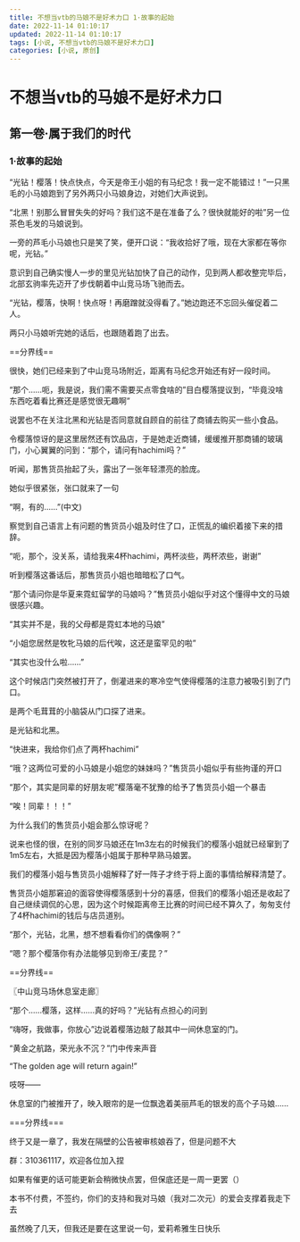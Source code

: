 ```yaml
---
title: 不想当vtb的马娘不是好术力口 1·故事的起始
date: 2022-11-14 01:10:17
updated: 2022-11-14 01:10:17
tags: [小说, 不想当vtb的马娘不是好术力口]
categories: [小说, 原创]
---
```

# 不想当vtb的马娘不是好术力口 

## 第一卷·属于我们的时代

### 1·故事的起始

“光钻！樱落！快点快点，今天是帝王小姐的有马纪念！我一定不能错过！”一只黑毛的小马娘跑到了另外两只小马娘身边，对她们大声说到。

“北黑！别那么冒冒失失的好吗？我们这不是在准备了么？很快就能好的啦”另一位茶色毛发的马娘说到。

一旁的芦毛小马娘也只是笑了笑，便开口说：“我收拾好了哦，现在大家都在等你呢，光钻。”

意识到自己确实慢人一步的里见光钻加快了自己的动作，见到两人都收整完毕后，北部玄驹率先迈开了步伐朝着中山竞马场飞驰而去。

“光钻，樱落，快啊！快点呀！再磨蹭就没得看了。”她边跑还不忘回头催促着二人。

两只小马娘听完她的话后，也跟随着跑了出去。

==分界线==

很快，她们已经来到了中山竞马场附近，距离有马纪念开始还有好一段时间。

“那个……呃，我是说，我们需不需要买点零食啥的”目白樱落提议到，“毕竟没啥东西吃着看比赛还是感觉很无趣啊”

说罢也不在关注北黑和光钻是否同意就自顾自的前往了商铺去购买一些小食品。

令樱落惊讶的是这里居然还有饮品店，于是她走近商铺，缓缓推开那商铺的玻璃门，小心翼翼的问到：“那个，请问有hachimi吗？”

听闻，那售货员抬起了头，露出了一张年轻漂亮的脸庞。

她似乎很紧张，张口就来了一句

“啊，有的……”(中文)

察觉到自己语言上有问题的售货员小姐及时住了口，正慌乱的编织着接下来的措辞。

“呃，那个，没关系，请给我来4杯hachimi，两杯淡些，两杯浓些，谢谢”

听到樱落这番话后，那售货员小姐也暗暗松了口气。

“那个请问你是华夏来霓虹留学的马娘吗？”售货员小姐似乎对这个懂得中文的马娘很感兴趣。

“其实并不是，我的父母都是霓虹本地的马娘”

“小姐您居然是牧牝马娘的后代唉，这还是蛮罕见的啦”

“其实也没什么啦……”

这个时候店门突然被打开了，倒灌进来的寒冷空气使得樱落的注意力被吸引到了门口。

是两个毛茸茸的小脑袋从门口探了进来。

是光钻和北黑。

“快进来，我给你们点了两杯hachimi”

“哦？这两位可爱的小马娘是小姐您的妹妹吗？”售货员小姐似乎有些拘谨的开口

“那个，其实是同辈的好朋友呢”樱落毫不犹豫的给予了售货员小姐一个暴击

“唉！同辈！！！”

为什么我们的售货员小姐会那么惊讶呢？

说来也怪的很，在别的同岁马娘还在1m3左右的时候我们的樱落小姐就已经窜到了1m5左右，大抵是因为樱落小姐属于那种早熟马娘罢。

我们的樱落小姐与售货员小姐解释了好一阵子才终于将上面的事情给解释清楚了。

售货员小姐那窘迫的面容使得樱落感到十分的喜感，但我们的樱落小姐还是收起了自己继续调侃的心思，因为这个时候距离帝王比赛的时间已经不算久了，匆匆支付了4杯hachimi的钱后与店员道别。

“那个，光钻，北黑，想不想看看你们的偶像啊？”

“嗯？那个樱落你有办法能够见到帝王/麦昆？”

==分界线==

〖中山竞马场休息室走廊〗

“那个……樱落，这样……真的好吗？”光钻有点担心的问到

“嗨呀，我做事，你放心”边说着樱落边敲了敲其中一间休息室的门。

“黄金之航路，荣光永不沉？”门中传来声音

“The golden age will return again!”

吱呀——

休息室的门被推开了，映入眼帘的是一位飘逸着美丽芦毛的银发的高个子马娘……

===分界线===

终于又是一章了，我发在隔壁的公告被审核娘吞了，但是问题不大

群：310361117，欢迎各位加入捏

如果有催更的话可能更新会稍微快点罢，但保底还是一周一更罢（）

本书不付费，不签约，你们的支持和我对马娘（我对二次元）的爱会支撑着我走下去

虽然晚了几天，但我还是要在这里说一句，爱莉希雅生日快乐